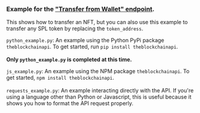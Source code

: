 ### Example for the <a href="https://docs.theblockchainapi.com/#tag/Solana-Wallet/paths/~1v1~1solana~1wallet~1transfer/post">"Transfer from Wallet" endpoint</a>.

This shows how to transfer an NFT, but you can also use this example to transfer any SPL token by replacing the `token_address`.

`python_example.py`: An example using the Python PyPi package `theblockchainapi`. To get started, run `pip install theblockchainapi`.<br/><br/>
<b>Only `python_example.py` is completed at this time.</b>

`js_example.py`: An example using the NPM package `theblockchainapi`. To get started, `npm install theblockchainapi`.<br/><br/>
`requests_example.py`: An example interacting directly with the API. If you're using a language other than Python or Javascript, this is useful because it shows you how to format the API request properly.<br/><br/>